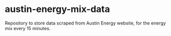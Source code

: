 # austin-energy-mix-data

Repository to store data scraped from Austin Energy website, for the energy mix every 15 minutes.
